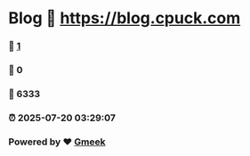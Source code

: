 # Blog :link: https://blog.cpuck.com 
### :page_facing_up: [1](https://blog.cpuck.com/tag.html) 
### :speech_balloon: 0 
### :hibiscus: 6333 
### :alarm_clock: 2025-07-20 03:29:07 
### Powered by :heart: [Gmeek](https://github.com/Meekdai/Gmeek)
